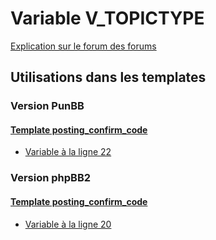 # Variable V_TOPICTYPE
[Explication sur le forum des forums](http://forum.forumactif.com/t294113-listing-des-variables#V_TOPICTYPE)

## Utilisations dans les templates

### Version PunBB

#### [Template posting_confirm_code](punbb/posting_confirm_code.md)
* [Variable à la ligne 22](../punbb/posting_confirm_code.tpl#L22)

### Version phpBB2

#### [Template posting_confirm_code](subsilver/posting_confirm_code.md)
* [Variable à la ligne 20](../subsilver/posting_confirm_code.tpl#L20)